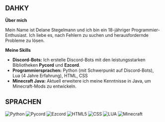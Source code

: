 ## DAHKY

**Über mich**

Mein Name ist Delane Stegelmann und ich bin ein 18-jähriger Programmier-Enthusiast. Ich liebe es, nach Fehlern zu suchen und herausfordernde Probleme zu lösen.

**Meine Skills**

* **Discord-Bots:** Ich erstelle Discord-Bots mit den leistungsstarken Bibliotheken **Pycord** und **Ezcord**. 
* **Programmiersprachen:** Python (mit Schwerpunkt auf Discord-Bots), Lua (4 Jahre Erfahrung), HTML, CSS
* **Minecraft Java:** Aktuell erweitere ich meine Kenntnisse in Java, um Minecraft-Mods zu entwickeln.

## SPRACHEN

![Python](https://cdn.jsdelivr.net/gh/simple-icons/simple-icons/icons/python.svg)
![Pycord](https://cdn.jsdelivr.net/gh/simple-icons/simple-icons/icons/pycord.svg)
![Ezcord](https://cdn.jsdelivr.net/gh/simple-icons/simple-icons/icons/custom/ezcord.svg) 
![HTML5](https://img.shields.io/badge/html5-%23E34F26.svg?style=for-the-badge&logo=html5&logoColor=white)
![CSS](https://img.shields.io/badge/css-%231572B6.svg?style=for-the-badge&logo=css3&logoColor=white)
![LUA](https://img.shields.io/badge/lua-3670A0?style=for-the-badge&logo=lua&logoColor=white)
![Minecraft](https://img.shields.io/badge/Minecraft%20Java-learning-orange.svg)
